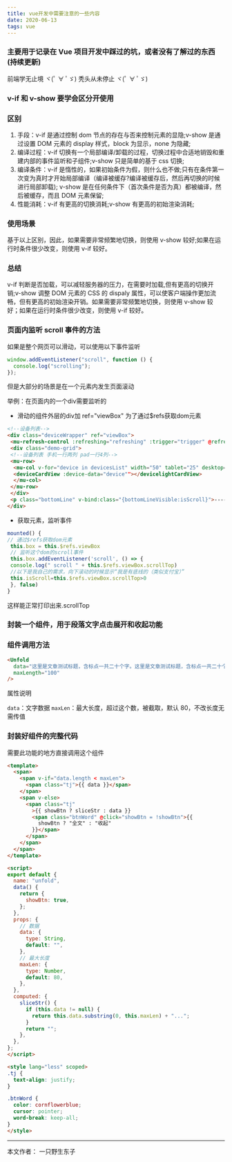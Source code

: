 ```yaml
---
title: vue开发中需要注意的一些内容
date: 2020-06-13
tags: vue
---
```


### 主要用于记录在 Vue 项目开发中踩过的坑，或者没有了解过的东西(持续更新)

前端学无止境 ヾ(ﾟ ∀ ﾟゞ)
秃头从未停止 ヾ(ﾟ ∀ ﾟゞ)

<!--more-->

### v-if 和 v-show 要学会区分开使用

### 区别

1. 手段：v-if 是通过控制 dom 节点的存在与否来控制元素的显隐;v-show 是通过设置 DOM 元素的 display 样式，block 为显示，none 为隐藏;
2. 编译过程：v-if 切换有一个局部编译/卸载的过程，切换过程中合适地销毁和重建内部的事件监听和子组件;v-show 只是简单的基于 css 切换;
3. 编译条件：v-if 是惰性的，如果初始条件为假，则什么也不做;只有在条件第一次变为真时才开始局部编译（编译被缓存?编译被缓存后，然后再切换的时候进行局部卸载); v-show 是在任何条件下（首次条件是否为真）都被编译，然后被缓存，而且 DOM 元素保留;
4. 性能消耗：v-if 有更高的切换消耗;v-show 有更高的初始渲染消耗;

### 使用场景

基于以上区别，因此，如果需要非常频繁地切换，则使用 v-show 较好;如果在运行时条件很少改变，则使用 v-if 较好。

### 总结

v-if 判断是否加载，可以减轻服务器的压力，在需要时加载,但有更高的切换开销;v-show 调整 DOM 元素的 CSS 的 dispaly 属性，可以使客户端操作更加流畅，但有更高的初始渲染开销。如果需要非常频繁地切换，则使用 v-show 较好；如果在运行时条件很少改变，则使用 v-if 较好。

### 页面内监听 scroll 事件的方法

如果是整个网页可以滑动，可以使用以下事件监听

```js
window.addEventListener("scroll", function () {
  console.log("scrolling");
});
```

但是大部分的场景是在一个元素内发生页面滚动

举例：在页面内的一个div需要监听的

* 滑动的组件外层的div加 ref="viewBox" 为了通过$refs获取dom元素

```html
<!--设备列表-->
<div class="deviceWrapper" ref="viewBox">
 <mu-refresh-control :refreshing="refreshing" :trigger="trigger" @refresh="refresh"/>
 <div class="demo-grid">
 <!--设备列表 手机一行两列 pad一行4列-->
 <mu-row>
  <mu-col v-for="device in devicesList" width="50" tablet="25" desktop="25">
  <deviceCardView :device-data="device""></devicelightCardView>
  </mu-col>
 </mu-row>
 </div>
 <p class="bottomLine" v-bind:class="{bottomLineVisible:isScroll}">---------------------我是有底线的---------------------</p>
</div>
```

* 获取元素，监听事件

```js
mounted() {
// 通过$refs获取dom元素
 this.box = this.$refs.viewBox
 // 监听这个dom的scroll事件
 this.box.addEventListener('scroll', () => {
 console.log(" scroll " + this.$refs.viewBox.scrollTop)
 //以下是我自己的需求，向下滚动的时候显示“我是有底线的（类似支付宝）”
 this.isScroll=this.$refs.viewBox.scrollTop>0
 }, false)
}
``` 

这样能正常打印出来.scrollTop

### 封装一个组件，用于段落文字点击展开和收起功能

### 组件调用方法

```html
<Unfold
  data="这里是文章测试标题，含标点一共二十个字。这里是文章测试标题，含标点一共二十个字。这里是文章测试标题，含标点一共二十个字。这里是文章测试标题，含标点一共二十个字。这里是文章测试标题，含标点一共二十个字。这里是文章测试标题，含标点一共二十个字。这里是文章测试标题，含标点一共二十个字。这里是文章测试标题，含标点一共二十个字。"
  maxLength="100"
/>
``` 

属性说明

```data```：文字数据
```maxLen```：最大长度，超过这个数，被截取，默认 80，不改长度无需传值

### 封装好组件的完整代码

需要此功能的地方直接调用这个组件

```html
<template>
  <span>
    <span v-if="data.length < maxLen">
      <span class="tj">{{ data }}</span>
    </span>
    <span v-else>
      <span class="tj"
        >{{ showBtn ? sliceStr : data }}
        <span class="btnWord" @click="showBtn = !showBtn">{{
          showBtn ? "全文" : "收起"
        }}</span>
      </span>
    </span>
  </span>
</template>

<script>
export default {
  name: "unfold",
  data() {
    return {
      showBtn: true,
    };
  },
  props: {
    // 数据
    data: {
      type: String,
      default: "",
    },
    // 最大长度
    maxLen: {
      type: Number,
      default: 80,
    },
  },
  computed: {
    sliceStr() {
      if (this.data != null) {
        return this.data.substring(0, this.maxLen) + "...";
      }
      return "";
    },
  },
};
</script>

<style lang="less" scoped>
.tj {
  text-align: justify;
}

.btnWord {
  color: cornflowerblue;
  cursor: pointer;
  word-break: keep-all;
}
</style>
``` 

---

本文作者： 一只野生东子